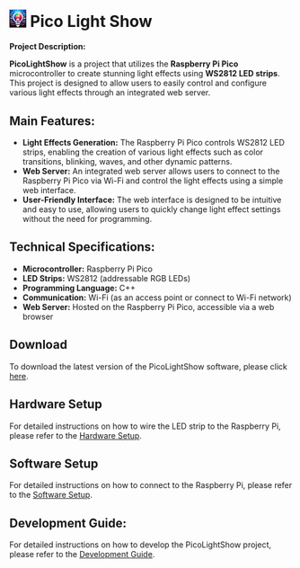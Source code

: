 # <img src="icon.png" width="30"> Pico Light Show

**Project Description:**

**PicoLightShow** is a project that utilizes the **Raspberry Pi Pico** microcontroller to create stunning light effects using **WS2812 LED strips**. This project is designed to allow users to easily control and configure various light effects through an integrated web server.

## Main Features:

- **Light Effects Generation:** The Raspberry Pi Pico controls WS2812 LED strips, enabling the creation of various light effects such as color transitions, blinking, waves, and other dynamic patterns.
- **Web Server:** An integrated web server allows users to connect to the Raspberry Pi Pico via Wi-Fi and control the light effects using a simple web interface.
- **User-Friendly Interface:** The web interface is designed to be intuitive and easy to use, allowing users to quickly change light effect settings without the need for programming.

## Technical Specifications:

- **Microcontroller:** Raspberry Pi Pico
- **LED Strips:** WS2812 (addressable RGB LEDs)
- **Programming Language:** C++
- **Communication:** Wi-Fi (as an access point or connect to Wi-Fi network)
- **Web Server:** Hosted on the Raspberry Pi Pico, accessible via a web browser

## Download
To download the latest version of the PicoLightShow software, please click [here](releases/PicoLightShow-0.9.1.uf2).

## Hardware Setup

For detailed instructions on how to wire the LED strip to the Raspberry Pi, please refer to the [Hardware Setup](hardware_setup.md). 

## Software Setup

For detailed instructions on how to connect to the Raspberry Pi, please refer to the [Software Setup](software_setup.md). 

## Development Guide:

For detailed instructions on how to develop the PicoLightShow project, please refer to the [Development Guide](development_guide.md). 